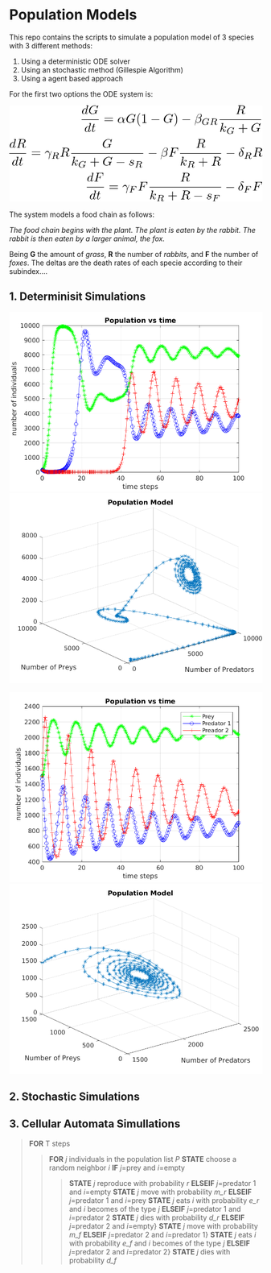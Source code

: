 # Population Models

This repo contains the scripts to simulate a population model of 3 species with 3 different methods:

1. Using a deterministic ODE solver
2. Using an stochastic method (Gillespie Algorithm)
3. Using a agent based approach

For the first two options the ODE system is: 

![equation_system](equation_sys.png)

The system models a food chain as follows: 

*The food chain begins with the plant. The plant is eaten by the rabbit. The rabbit is then eaten by a larger animal, the fox.*

Being **G** the amount of *grass*, **R** the number of *rabbits*, and **F** the number of *foxes*. The deltas are the death rates of each specie according to their subindex....  

## 1. Determinisit Simulations

![result_1](results/_lotkavolterra_ode45_100_150_150_150.png)
![result_2](results/_lotkavolterra_ode45_spaceplot_100_401_201_101.png)


![result_3](results/_lotkavolterra_ode45_50_1500_1500_1500.png)
![result_4](results/_lotkavolterra_ode45_spaceplot_50_1500_1500_1500.png)

## 2. Stochastic Simulations

## 3. Cellular Automata Simullations 

> **FOR** T steps
>> **FOR** *j* individuals in the population list *P*
>> **STATE** choose a random neighbor *i*
>>**IF** *j*=prey and *i*=empty 
>>> **STATE** *j* reproduce with probability *r*
>> **ELSEIF** *j*=predator 1 and *i*=empty
>>> **STATE** *j* move with probability *m_r*
>> **ELSEIF** *j*=predator 1 and *i*=prey
>>> **STATE** *j* eats *i* with probability *e_r* and *i* becomes of the type *j*
>> **ELSEIF** *j*=predator 1 and *i*=predator 2
>>> **STATE** *j* dies with probability *d_r*
>> **ELSEIF** *j*=predator 2 and *i*=empty}
>>> **STATE** $j$ move with probability *m_f*
>> **ELSEIF** *j*=predator 2 and *i*=predator 1}
>>> **STATE** *j* eats $i$ with probability *e_f* and *i* becomes of the type *j*
>> **ELSEIF** *j*=predator 2 and *i*=predator 2}
>>> **STATE** *j* dies with probability *d_f*


